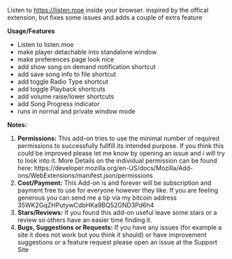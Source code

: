 Listen to https://listen.moe inside your browser.
inspired by the offical extension, but fixes some issues and adds a couple of extra feature

<b>Usage/Features</b>
<ul>
       <li>Listen to listen.moe</li>
       <li>make player detachable into standalone window</li>
       <li>make preferences page look nice</li>
       <li>add show song on demand notification shortcut</li>
       <li>add save song info to file shortcut</li>
       <li>add toggle Radio Type shortcut</li>
       <li>add toggle Playback shortcuts</li>
       <li>add volume raise/lower shortcuts</li>
       <li>add Song Progress indicator</li>
       <li>runs in normal and private window mode</li>
</ul>

<b>Notes:</b>
<ol>
    <li><b>Permissions:</b>
        This add-on tries to use the minimal number of required permissions to successfully fullfill its intended purpose.
        If you think this could be improved please let me know by opening an issue and i will try to look into it.
        More Details on the individual permission can be found here: https://developer.mozilla.org/en-US/docs/Mozilla/Add-ons/WebExtensions/manifest.json/permissions
    </li>
    <li><b>Cost/Payment:</b>
        This Add-on is and forever will be subscription and payment free to use for everyone however they like.
        If you are feeling generous you can send me a tip via my bitcoin address 35WK2GqZHPutywCdbHKa9BQ52GND3Pd6h4
    </li>
    <li><b>Stars/Reviews:</b>
        If you found this add-on useful leave some stars or a review so others have an  easier time finding it.
    </li>
    <li><b>Bugs, Suggestions or Requests:</b>
        If you have any issues (for example a site it does not work but you think it should) or have improvement suggestions or a feature request please open an issue at the Support Site
    </li>
</ol>


